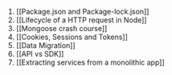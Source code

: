 1. [[Package.json and Package-lock.json]]
2. [[Lifecycle of a HTTP request in Node]]
3. [[Mongoose crash course]]
4. [[Cookies, Sessions and Tokens]]
5. [[Data Migration]]
6. [[API vs SDK]]
7. [[Extracting services from a monolithic app]]